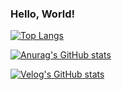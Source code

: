 ### Hello, World!

<!--
**Beomll/Beomll** is a ✨ _special_ ✨ repository because its `README.md` (this file) appears on your GitHub profile.

Here are some ideas to get you started:

- 🔭 I’m currently working on ...
- 🌱 I’m currently learning ...
- 👯 I’m looking to collaborate on ...
- 🤔 I’m looking for help with ...
- 💬 Ask me about ...
- 📫 How to reach me: ...
- 😄 Pronouns: ...
- ⚡ Fun fact: ...
-->
[![Top Langs](https://github-readme-stats.vercel.app/api/top-langs/?username=Beomll)](https://github.com/anuraghazra/github-readme-stats)

[![Anurag's GitHub stats](https://github-readme-stats.vercel.app/api?username=Beomll)](https://github.com/anuraghazra/github-readme-stats)


[![Velog's GitHub stats](https://velog-readme-stats.vercel.app/api?name=khb6494)](https://velog.io/@khb6494/posts)

